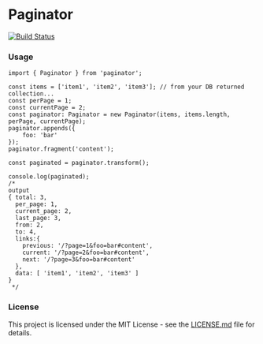 # Paginator

[![Build Status](https://travis-ci.org/SSENSE/node-paginator.svg?branch=master)](https://travis-ci.org/SSENSE/node-paginator)

### Usage

```
import { Paginator } from 'paginator';

const items = ['item1', 'item2', 'item3']; // from your DB returned collection...
const perPage = 1;
const currentPage = 2;
const paginator: Paginator = new Paginator(items, items.length, perPage, currentPage);
paginator.appends({
    foo: 'bar'
});
paginator.fragment('content');

const paginated = paginator.transform();

console.log(paginated);
/*
output
{ total: 3,
  per_page: 1,
  current_page: 2,
  last_page: 3,
  from: 2,
  to: 4,
  links:{
    previous: '/?page=1&foo=bar#content',
    current: '/?page=2&foo=bar#content',
    next: '/?page=3&foo=bar#content'
  },
  data: [ 'item1', 'item2', 'item3' ]
}
 */
```

### License

This project is licensed under the MIT License - see the [LICENSE.md](LICENSE.md) file for details.

